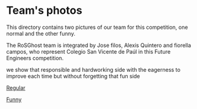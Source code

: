 Team's photos
====

This directory contains two pictures of our team for this competition, one normal and the other funny.

The RoSGhost team is integrated by Jose filos, Alexis Quintero and fiorella campos, who represent Colegio San Vicente de Paúl in this Future Engineers competition.

we show that responsible and hardworking side with the eagerness to improve each time but without forgetting that fun side

[Regular](https://github.com/user-attachments/assets/e22bce25-d07e-4034-8862-08f74c87159b)


[Funny](https://github.com/user-attachments/assets/6a4629cf-b137-405f-9359-85e8d57e248e)



